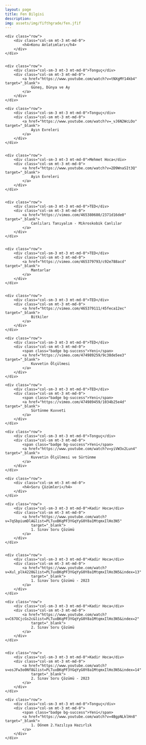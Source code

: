 ```yaml
---
layout: page
title: Fen Bilgisi
description:
img: assets/img/fifthgrade/fen.jfif
---
```

<div class="container">

    <div class="row">
        <div class="col-sm mt-3 mt-md-0">
            <h4>Konu Anlatımları</h4>
        </div>
    </div>


    <div class="row">
        <div class="col-sm-3 mt-3 mt-md-0">Tonguç</div>
        <div class="col-sm mt-3 mt-md-0">
            <a href="https://www.youtube.com/watch?v=tNXgMY14kb4" target="_blank">
                Güneş, Dünya ve Ay
            </a>
        </div>
    </div>

    <div class="row">
        <div class="col-sm-3 mt-3 mt-md-0">Tonguç</div>
        <div class="col-sm mt-3 mt-md-0">
            <a href="https://www.youtube.com/watch?v=_vJ6N2WcLOo" target="_blank">
                Ayın Evreleri
            </a>
        </div>
    </div>


    <div class="row">
        <div class="col-sm-3 mt-3 mt-md-0">Mehmet Hoca</div>
        <div class="col-sm mt-3 mt-md-0">
            <a href="https://www.youtube.com/watch?v=2D9WnaSIt3Q" target="_blank">
                Ayın Evreleri
            </a>
        </div>
    </div>


    <div class="row">
        <div class="col-sm-3 mt-3 mt-md-0">TED</div>
        <div class="col-sm mt-3 mt-md-0">
            <a href="https://vimeo.com/465380680/2371d16de0" target="_blank">
                Canlıları Tanıyalım - Mi̇kroskobi̇k Canlılar
            </a>
        </div>
    </div>


    <div class="row">
        <div class="col-sm-3 mt-3 mt-md-0">TED</div>
        <div class="col-sm mt-3 mt-md-0">
            <a href="https://vimeo.com/465379793/c92e788acd" target="_blank">
                Mantarlar
            </a>
        </div>
    </div>


    <div class="row">
        <div class="col-sm-3 mt-3 mt-md-0">TED</div>
        <div class="col-sm mt-3 mt-md-0">
            <a href="https://vimeo.com/465379111/45feca12ec" target="_blank">
                Bitkiler
            </a>
        </div>
    </div>

    <div class="row">
        <div class="col-sm-3 mt-3 mt-md-0">TED</div>
        <div class="col-sm mt-3 mt-md-0">
            <span class="badge bg-success">Yeni</span> 
            <a href="https://vimeo.com/474989259/9c38de5ee3" target="_blank">
                Kuvvetin Ölçülmesi
            </a>
        </div>
    </div>

    <div class="row">
        <div class="col-sm-3 mt-3 mt-md-0">TED</div>
        <div class="col-sm mt-3 mt-md-0">
            <span class="badge bg-success">Yeni</span> 
            <a href="https://vimeo.com/474989459/1034b25e4d" target="_blank">
                Sürtünme Kuvveti 
            </a>
        </div>
    </div>

    <div class="row">
        <div class="col-sm-3 mt-3 mt-md-0">Tonguç</div>
        <div class="col-sm mt-3 mt-md-0">
            <span class="badge bg-success">Yeni</span> 
            <a href="https://www.youtube.com/watch?v=yiVW3x2Lun4" target="_blank">
                Kuvvetin Ölçülmesi ve Sürtünme
            </a>
        </div>
    </div>

</div>

<div class="container mt-4">

    <div class="row">
        <div class="col-sm mt-3 mt-md-0">
            <h4>Soru Çözümleri</h4>
        </div>
    </div>

    <div class="row">
        <div class="col-sm-3 mt-3 mt-md-0">Kadir Hoca</div>
        <div class="col-sm mt-3 mt-md-0">
            <a href="https://www.youtube.com/watch?v=7qSbpiumDlA&list=PLTuxBKqPF3YGqYyG0Y8a1MtqmxIlHo3N5"
                target="_blank">
                1. Sınav Soru Çözümü
            </a>
        </div>
    </div>


    <div class="row">
        <div class="col-sm-3 mt-3 mt-md-0">Kadir Hoca</div>
        <div class="col-sm mt-3 mt-md-0">
            <a href="https://www.youtube.com/watch?v=Xul_plk4220&list=PLTuxBKqPF3YGqYyG0Y8a1MtqmxIlHo3N5&index=13"
                target="_blank">
                1. Sınav Soru Çözümü - 2023
            </a>
        </div>
    </div>

    <div class="row">
        <div class="col-sm-3 mt-3 mt-md-0">Kadir Hoca</div>
        <div class="col-sm mt-3 mt-md-0">
            <a href="https://www.youtube.com/watch?v=C67OCjcGs2c&list=PLTuxBKqPF3YGqYyG0Y8a1MtqmxIlHo3N5&index=2"
                target="_blank">
                2. Sınav Soru Çözümü
            </a>
        </div>
    </div>


    <div class="row">
        <div class="col-sm-3 mt-3 mt-md-0">Kadir Hoca</div>
        <div class="col-sm mt-3 mt-md-0">
            <a href="https://www.youtube.com/watch?v=osJFw3o0Nf8&list=PLTuxBKqPF3YGqYyG0Y8a1MtqmxIlHo3N5&index=14"
                target="_blank">
                2. Sınav Soru Çözümü - 2023
            </a>
        </div>
    </div>

    <div class="row">
        <div class="col-sm-3 mt-3 mt-md-0">Tonguç</div>
        <div class="col-sm mt-3 mt-md-0">
            <span class="badge bg-success">Yeni</span> 
            <a href="https://www.youtube.com/watch?v=4BgpNLklHn8" target="_blank">
                1. Dönem 2.Yazılıya Hazırlık
            </a>
        </div>
    </div>

</div>

<!-- https://www.youtube.com/@tonguc5/videos Tonguç 5. Sınıf -->
